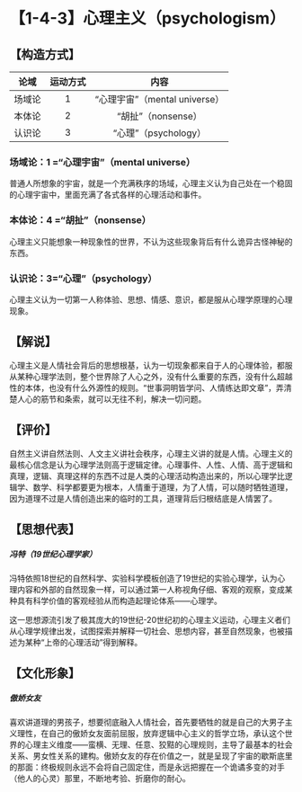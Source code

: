 # 【1-4-3】心理主义（psychologism）

## 【构造方式】
| 论域 | 运动方式           | 内容 |
|:----:|:----------------:|:----:|
| 场域论   |1 | “心理宇宙”（mental universe）   |
| 本体论   | 2|  “胡扯”（nonsense）  |
| 认识论   |3 | “心理”（psychology）   |

### 场域论：1 =“心理宇宙”（mental universe）
普通人所想象的宇宙，就是一个充满秩序的场域，心理主义认为自己处在一个稳固的心理宇宙中，里面充满了各式各样的心理活动和事件。
### 本体论：4 =“胡扯”（nonsense）
心理主义只能想象一种现象性的世界，不认为这些现象背后有什么诡异古怪神秘的东西。
### 认识论：3=“心理”（psychology）
心理主义认为一切第一人称体验、思想、情感、意识，都是服从心理学原理的心理现象。

## 【解说】
心理主义是人情社会背后的思想根基，认为一切现象都来自于人的心理体验，都服从某种心理学法则，整个世界除了人心之外，没有什么重要的东西，没有什么超越性的本体，也没有什么外源性的规则。“世事洞明皆学问、人情练达即文章”，弄清楚人心的筋节和条索，就可以无往不利，解决一切问题。
## 【评价】
自然主义讲自然法则、人文主义讲社会秩序，心理主义讲的就是人情。心理主义的最核心信念是认为心理学法则高于逻辑定律。心理事件、人性、人情、高于逻辑和真理，逻辑、真理这样的东西不过是人类的心理活动构造出来的，所以心理学比逻辑学、数学、科学都要更为根本，人情重于道理，为了人情，可以随时牺牲道理，因为道理不过是人情创造出来的临时的工具，道理背后归根结底是人情罢了。
## 【思想代表】
##### 冯特（19世纪心理学家）
冯特依照18世纪的自然科学、实验科学模板创造了19世纪的实验心理学，认为心理内容和外部的自然现象一样，可以通过第一人称视角仔细、客观的观察，变成某种具有科学价值的客观经验从而构造起理论体系——心理学。

这一思想源流引发了极其庞大的19世纪-20世纪初的心理主义运动，心理主义者们从心理学规律出发，试图探索并解释一切社会、思想内容，甚至自然现象，也被描述为某种“上帝的心理活动”得到解释。
## 【文化形象】
##### 傲娇女友
喜欢讲道理的男孩子，想要彻底融入人情社会，首先要牺牲的就是自己的大男子主义理性，在自己的傲娇女友面前屈服，放弃逻辑中心主义的哲学立场，承认这个世界的心理主义维度——蛮横、无理、任意、狡黠的心理规则，主导了最基本的社会关系、男女性关系的建构。傲娇女友的存在价值之一，就是呈现了宇宙的歇斯底里的那面：终极规则永远不会将自己固定住，而是永远把握在一个诡谲多变的对手（他人的心灵）那里，不断地考验、折磨你的耐心。
